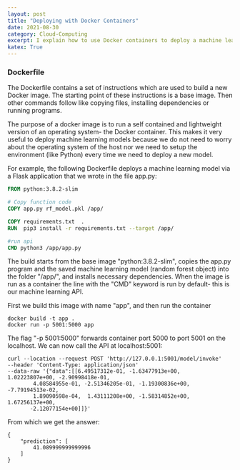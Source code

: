 ```yaml
---
layout: post
title: "Deploying with Docker Containers"
date: 2021-08-30
category: Cloud-Computing
excerpt: I explain how to use Docker containers to deploy a machine learning application.
katex: True
---
```


### Dockerfile

The Dockerfile contains a set of instructions which are used to build a new Docker image. The starting point of these instructions is a base image. Then other commands follow like copying files, installing dependencies or running programs. 

The purpose of a docker image is to run a self contained and lightweight version of an operating system- the Docker container. This makes it very useful to deploy machine learning models because we do not need to worry about the operating system of the host nor we need to setup the environment (like Python) every time we need to deploy a new model.

For example, the following Dockerfile deploys a machine learning model via a Flask application that we wrote in the file app.py:
```Dockerfile
FROM python:3.8.2-slim

# Copy function code
COPY app.py rf_model.pkl /app/

COPY requirements.txt  .
RUN  pip3 install -r requirements.txt --target /app/

#run api
CMD python3 /app/app.py
```
The build starts from the base image "python:3.8.2-slim", copies the app.py program and the saved machine learning model (random forest object) into the folder "/app/", and installs necessary dependencies. When the image is run as a container the line with the "CMD" keyword is run by default- this is our machine learning API.

First we build this image with name "app", and then run the container
```shell
docker build -t app .
docker run -p 5001:5000 app
```
The flag "-p 5001:5000" forwards container port 5000 to port 5001 on the localhost. We can now call the API at localhost:5001:
```shell
curl --location --request POST 'http://127.0.0.1:5001/model/invoke' 
--header 'Content-Type: application/json' 
--data-raw '{"data":[[6.49517312e-01, -1.63477913e+00,  1.02223807e+00, -2.90998418e-01,
        4.08584955e-01, -2.51346205e-01, -1.19300836e+00, -7.79194513e-02,
        1.89090598e-04,  1.43111208e+00, -1.58314852e+00,  1.67256137e+00,
       -2.12077154e+00]]}'
```
From which we get the answer:
```shell
{
    "prediction": [
        41.089999999999996
    ]
}
```
